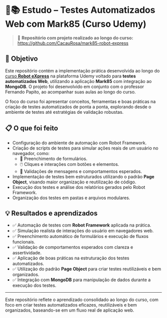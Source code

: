 # 🧪📚 Estudo – Testes Automatizados Web com Mark85 (Curso Udemy)

> 🔗 **Repositório com projeto realizado ao longo do curso:** https://github.com/CacauRosa/mark85-robot-express

## 🎯 Objetivo

Este repositório contém a implementação prática desenvolvida ao longo do [curso **Robot eXpress**](https://www.udemy.com/course/robot-express/) na plataforma Udemy voltado para **testes automatizados Web**, utilizando a aplicação **Mark85** com integração ao **MongoDB**. O projeto foi desenvolvido em conjunto com o professor Fernando Papito, ao acompanhar suas aulas ao longo do curso.

O foco do curso foi apresentar conceitos, ferramentas e boas práticas na criação de testes automatizados de ponta a ponta, explorando desde o ambiente de testes até estratégias de validação robustas.

## 📋 O que foi feito

- Configuração do ambiente de automação com Robot Framework.
- Criação de scripts de testes para simular ações reais de um usuário no navegador, como:
  - 🧾 Preenchimento de formulários.
  - 🖱️ Cliques e interações com botões e elementos.
  - 🔄 Validações de mensagens e comportamentos esperados.
- Implementação de testes bem estruturados utilizando o padrão **Page Object**, visando maior organização e reutilização de código.
- Execução dos testes e análise dos relatórios gerados pelo Robot Framework.
- Organização dos testes em pastas e arquivos modulares.

## 💡 Resultados e aprendizados

- ✅ Automação de testes com **Robot Framework** aplicada na prática.
- ✅ Simulação realista de interações do usuário em navegadores web.
- ✅ Preenchimento automático de formulários e execução de fluxos funcionais.
- ✅ Validação de comportamentos esperados com clareza e assertividade.
- ✅ Aplicação de boas práticas na estruturação dos testes automatizados.
- ✅ Utilização do padrão **Page Object** para criar testes reutilizáveis e bem organizados.
- ✅ Integração com **MongoDB** para manipulação de dados durante a execução dos testes.

---

Este repositório reflete o aprendizado consolidado ao longo do curso, com foco em criar testes automatizados eficazes, reutilizáveis e bem organizados, baseando-se em um fluxo real de aplicação web.
